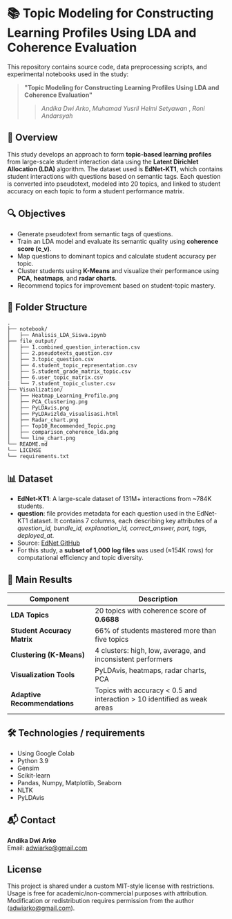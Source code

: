 
# 📚 Topic Modeling for Constructing Learning Profiles Using LDA and Coherence Evaluation

This repository contains source code, data preprocessing scripts, and experimental notebooks used in the study:

> **"Topic Modeling for Constructing Learning Profiles Using LDA and Coherence Evaluation"**
> > *Andika Dwi Arko*, *Muhamad Yusril Helmi Setyawan* , *Roni Andarsyah*

## 🧠 Overview

This study develops an approach to form **topic-based learning profiles** from large-scale student interaction data using the **Latent Dirichlet Allocation (LDA)** algorithm. The dataset used is **EdNet-KT1**, which contains student interactions with questions based on semantic tags. Each question is converted into pseudotext, modeled into 20 topics, and linked to student accuracy on each topic to form a student performance matrix.

## 🔍 Objectives

- Generate pseudotext from semantic tags of questions.
- Train an LDA model and evaluate its semantic quality using **coherence score (c_v)**.
- Map questions to dominant topics and calculate student accuracy per topic.
- Cluster students using **K-Means** and visualize their performance using **PCA**, **heatmaps**, and **radar charts**.
- Recommend topics for improvement based on student-topic mastery.

## 📁 Folder Structure

```
.
├── notebook/
│   ├── Analisis_LDA_Siswa.ipynb
├── file_output/
│   ├── 1.combined_question_interaction.csv
│   ├── 2.pseudotexts_question.csv
│   ├── 3.topic_question.csv
│   ├── 4.student_topic_representation.csv
│   ├── 5.student_grade_matrix_topic.csv
│   ├── 6.user_topic_matrix.csv
|   └── 7.student_topic_cluster.csv
├── Visualization/
│   ├── Heatmap_Learning_Profile.png
│   ├── PCA_Clustering.png
│   ├── PyLDAvis.png
│   ├── PyLDAvizlda_visualisasi.html
│   ├── Radar_chart.png
│   ├── Top10_Recommended_Topic.png
│   ├── comparison_coherence_lda.png
│   └── line_chart.png
└── README.md
└── LICENSE
└── requirements.txt
```

## 📊 Dataset

- **EdNet-KT1**: A large-scale dataset of 131M+ interactions from ~784K students.
- **question**: file provides metadata for each question used in the EdNet-KT1 dataset. It contains 7 columns, each describing key attributes of a *question_id, bundle_id, explanation_id, correct_answer, part, tags, deployed_at*.
- Source: [EdNet GitHub](https://github.com/riiid/ednet)
- For this study, a **subset of 1,000 log files** was used (≈154K rows) for computational efficiency and topic diversity.

## 🧪 Main Results

| Component                    | Description                                                                 |
|-----------------------------|-----------------------------------------------------------------------------|
| **LDA Topics**              | 20 topics with coherence score of **0.6688**                               |
| **Student Accuracy Matrix** | 66% of students mastered more than five topics                            |
| **Clustering (K-Means)**    | 4 clusters: high, low, average, and inconsistent performers                |
| **Visualization Tools**     | PyLDAvis, heatmaps, radar charts, PCA                                      |
| **Adaptive Recommendations**| Topics with accuracy < 0.5 and interaction > 10 identified as weak areas   |

## 🛠️ Technologies / requirements
- Using Google Colab
- Python 3.9
- Gensim
- Scikit-learn
- Pandas, Numpy, Matplotlib, Seaborn
- NLTK
- PyLDAvis

## 📬 Contact

**Andika Dwi Arko**  
  Email: adwiarko@gmail.com

## License
This project is shared under a custom MIT-style license with restrictions. 
Usage is free for academic/non-commercial purposes with attribution. 
Modification or redistribution requires permission from the author (adwiarko@gmail.com).


